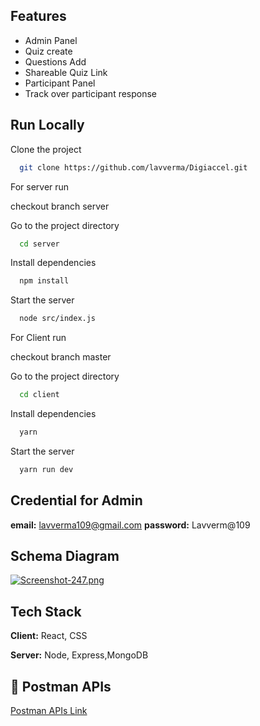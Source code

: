 
## Features

- Admin Panel
- Quiz create
- Questions Add
- Shareable Quiz Link
- Participant Panel
- Track over participant response


## Run Locally

Clone the project

```bash
  git clone https://github.com/lavverma/Digiaccel.git
```
For server run

checkout branch server

Go to the project directory

```bash
  cd server
```

Install dependencies

```bash
  npm install
```

Start the server

```bash
  node src/index.js
```

For Client run

checkout branch master

Go to the project directory

```bash
  cd client
```

Install dependencies

```bash
  yarn
```

Start the server

```bash
  yarn run dev
```

## Credential for Admin
**email:** lavverma109@gmail.com
**password:** Lavverm@109


##  Schema Diagram

[![Screenshot-247.png](https://i.postimg.cc/3JqhCVMd/Screenshot-247.png)](https://postimg.cc/fJY1MHRN)


## Tech Stack

**Client:** React, CSS

**Server:** Node, Express,MongoDB


## 🔗 Postman APIs 
[Postman APIs Link](https://api.postman.com/collections/25151753-270566cf-9d29-45ff-9dab-d7d62b3da816?access_key=PMAT-01GNSW5CNZQ89G1E6DP7NEQ2JE)
